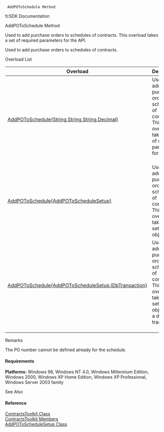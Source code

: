 ﻿     AddPOToSchedule Method                                                   

fcSDK Documentation

AddPOToSchedule Method

Used to add purchase orders to schedules of contracts. This overload takes a set of required parameters for the API.

Used to add purchase orders to schedules of contracts.

Overload List

| Overload | Description |
| --- | --- |
| [AddPOToSchedule(String,String,String,Decimal)](FChoice.Toolkits.Clarify~FChoice.Toolkits.Clarify.Contracts.ContractsToolkit~AddPOToSchedule(String,String,String,Decimal).md) | Used to add purchase orders to schedules of contracts. This overload takes a set of required parameters for the API.   |
| [AddPOToSchedule(AddPOToScheduleSetup)](FChoice.Toolkits.Clarify~FChoice.Toolkits.Clarify.Contracts.ContractsToolkit~AddPOToSchedule(AddPOToScheduleSetup).md) | Used to add purchase orders to schedules of contracts. This overload takes a setup object.   |
| [AddPOToSchedule(AddPOToScheduleSetup,IDbTransaction)](FChoice.Toolkits.Clarify~FChoice.Toolkits.Clarify.Contracts.ContractsToolkit~AddPOToSchedule(AddPOToScheduleSetup,IDbTransaction).md) | Used to add purchase orders to schedules of contracts. This overload takes a setup object and a database transaction.   |

Remarks

The PO number cannot be defined already for the schedule.

#### Requirements

**Platforms:** Windows 98, Windows NT 4.0, Windows Millennium Edition, Windows 2000, Windows XP Home Edition, Windows XP Professional, Windows Server 2003 family

See Also

#### Reference

[ContractsToolkit Class](FChoice.Toolkits.Clarify~FChoice.Toolkits.Clarify.Contracts.ContractsToolkit.md)  
[ContractsToolkit Members](FChoice.Toolkits.Clarify~FChoice.Toolkits.Clarify.Contracts.ContractsToolkit_members.md)  
[AddPOToScheduleSetup Class](FChoice.Toolkits.Clarify~FChoice.Toolkits.Clarify.Contracts.AddPOToScheduleSetup.md)